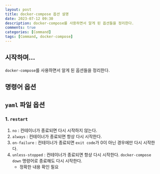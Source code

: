 ```yaml
---
layout: post
title: docker-compose 옵션 설명
date: 2023-07-12 09:30
description: docker-compose를 사용하면서 알게 된 옵션들을 정리한다.
comments: true
categories: [Command]
tags: [Command, docker-compose]
---
```


## 시작하며...
`docker-compose`를 사용하면서 알게 된 옵션들을 정리한다.

## 명령어 옵션

## `yaml` 파일 옵션

### 1. `restart`
1. `no` : 컨테이너가 종료되면 다시 시작하지 않는다.
2. `always` : 컨테이너가 종료되면 항상 다시 시작한다.
3. `on-failure` : 컨테이너가 종료되면 `exit code`가 0이 아닌 경우에만 다시 시작한다.
4. `unless-stopped` : 컨테이너가 종료되면 항상 다시 시작한다. `docker-compose down` 명령어로 종료해도 다시 시작한다.
   * 정확한 내용 확인 필요
